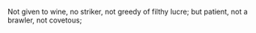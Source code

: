 Not given to wine, no striker, not greedy of filthy lucre; but patient, not a brawler, not covetous;
